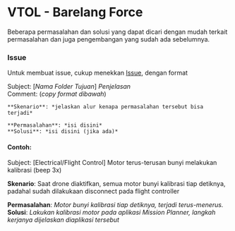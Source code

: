 # VTOL - Barelang Force
Beberapa permasalahan dan solusi yang dapat dicari dengan mudah terkait permasalahan dan juga pengembangan yang sudah ada sebelumnya.

### Issue
Untuk membuat issue, cukup menekkan [Issue](https://github.com/Agsyah/barelang-vtol/issues/new/choose), dengan format

Subject: [*Nama Folder Tujuan*] *Penjelasan*</br>
Comment: (*copy format dibawah*)
```
**Skenario**: *jelaskan alur kenapa permasalahan tersebut bisa terjadi*

**Permasalahan**: *isi disini*
**Solusi**: *isi disini (jika ada)*
```

#### Contoh:
Subject: [Electrical/Flight Control] Motor terus-terusan bunyi melakukan kalibrasi (beep 3x)

**Skenario**: Saat drone diaktifkan, semua motor bunyi kalibrasi tiap detiknya, padahal sudah dilakukaan disconnect pada flight controller

**Permasalahan**: *Motor bunyi kalibrasi tiap detiknya, terjadi terus-menerus.*</br>
**Solusi**: *Lakukan kalibrasi motor pada aplikasi Mission Planner, langkah kerjanya dijelaskan diaplikasi tersebut*
